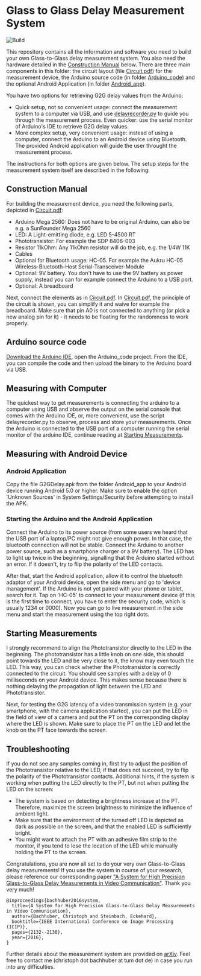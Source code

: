 # Glass to Glass Delay Measurement System

![Build](https://github.com/cbachhuber/G2GDelay/actions/workflows/build_arduino_code.yml/badge.svg)

This repository contains all the information and software you need to build your own Glass-to-Glass delay measurement system. You also need the hardware detailed in the [Construction Manual](https://github.com/cbachhuber/G2GDelay#construction-manual) below. There are three main components in this folder: the circuit layout (file [Circuit.pdf](https://github.com/cbachhuber/G2GDelay/blob/master/Circuit.pdf)) for the measurement device, the Arduino source code (in folder [Arduino_code](https://github.com/cbachhuber/G2GDelay/tree/master/Arduino_code)) and the optional Android Application (in folder [Android_app](https://github.com/cbachhuber/G2GDelay/tree/master/Android_App)). 

You have two options for retrieving G2G delay values from the Arduino:
- Quick setup, not so convenient usage: connect the measurement system to a computer via USB, and use [delayrecorder.py](https://github.com/cbachhuber/G2GDelay/blob/master/delayrecorder.py) to guide you through the measurement process. Even quicker: use the serial monitor of Arduino's IDE to retrieve G2G delay values.
- More complex setup, very convenient usage: instead of using a computer, connect the Arduino to an Android device using Bluetooth. The provided Android application will guide the user throught the measurement process.

The instructions for both options are given below. The setup steps for the measurement system itself are described in the following:

## Construction Manual

For building the measurement device, you need the following parts, depicted in [Circuit.pdf](https://github.com/cbachhuber/G2GDelay/blob/master/Circuit.pdf):

- Arduino Mega 2560: Does not have to be original Arduino, can also be e.g. a SunFounder Mega 2560
- LED: A Light-emitting diode, e.g. LED 5-4500 RT
- Phototransistor: For example the SDP 8406-003
- Resistor 11kOhm: Any 11kOhm resistor will do the job, e.g. the 1/4W 11K
- Cables
- Optional for Bluetooth usage: HC-05. For example the Aukru HC-05 Wireless-Bluetooth-Host Serial-Transceiver-Module
- Optional: 9V battery. You don't have to use the 9V battery as power supply, instead you can for example connect the Arduino to a USB port.
- Optional: A breadboard

Next, connect the elements as in [Circuit.pdf](https://github.com/cbachhuber/G2GDelay/blob/master/Circuit.pdf). In [Circuit.pdf](https://github.com/cbachhuber/G2GDelay/blob/master/Circuit.pdf), the principle of the circuit is shown, you can simplify it and waive for example the breadboard. Make sure that pin A0 is not connected to anything (or pick a new analog pin for it) - it needs to be floating for the randomness to work properly.

## Arduino source code

[Download the Arduino IDE](https://www.arduino.cc/en/Main/Software), open the Arduino_code project.
From the IDE, you can compile the code and then upload the binary to the Arduino board via USB.

## Measuring with Computer

The quickest way to get measurements is connecting the arduino to a computer using USB and observe the output on the serial console that comes with the Arduino IDE, or, more convenient, use the script delayrecorder.py to observe, process and store your measurements. Once the Arduino is connected to the USB port of a computer running the serial monitor of the arduino IDE, continue reading at [Starting Measurements](https://github.com/cbachhuber/G2GDelay#starting-measurements).

## Measuring with Android Device

### Android Application

Copy the file G2GDelay.apk from the folder Android_app to your Android device running Android 5.0 or higher. Make sure to enable the option 'Unknown Sources' in System Settings/Security before attempting to install the APK.

### Starting the Arduino and the Android Application

Connect the Arduino to its power source (from some users we heard that the USB port of a laptop/PC might not give enough power. In that case, the bluetooth connection will not be stable. Connect the Arduino to another power source, such as a smartphone charger or a 9V battery). The LED has to light up twice in the beginning, signalling that the Arduino started without an error. If it doesn't, try to flip the polarity of the LED contacts.

After that, start the Android application, allow it to control the bluetooth adaptor of your Android device, open the side menu and go to 'device management'. If the Arduino is not yet paired with your phone or tablet, search for it. Tap on 'HC-05' to connect to your measurement device (if this is the first time to connect, you have to enter the security code, which is usually 1234 or 0000). Now you can go to live measurement in the side menu and start the measurement using the top right dots.

## Starting Measurements

I strongly recommend to align the Phototransistor directly to the LED in the beginning. The phototransistor has a little knob on one side, this should point towards the LED and be very close to it, the know may even touch the LED. This way, you can check whether the Phototransistor is correctly connected to the circuit. You should see samples with a delay of 0 milliseconds on your Android device. This makes sense because there is nothing delaying the propagation of light between the LED and Phototransistor. 

Next, for testing the G2G latency of a video transmission system (e.g. your smartphone, with the camera application started), you can put the LED in the field of view of a camera and put the PT on the corresponding display where the LED is shown. Make sure to place the PT on the LED and let the knob on the PT face towards the screen. 

## Troubleshooting

If you do not see any samples coming in, first try to adjust the position of the Phototransistor relative to the LED, if that does not succeed, try to flip the polarity of the Phototransistor contacts. Additional hints, if the system is working when putting the LED directly to the PT, but not when putting the LED on the screen:

- The system is based on detecting a brightness increase at the PT. Therefore, maximize the screen brightness to minimize the influence of ambient light.
- Make sure that the environment of the turned off LED is depicted as dark as possible on the screen, and that the enabled LED is sufficiently bright.
- You might want to attach the PT with an adhesive film strip to the monitor, if you tend to lose the location of the LED while manually holding the PT to the screen.


Congratulations, you are now all set to do your very own Glass-to-Glass delay measurements! If you use the system in course of your research, please reference our corresponding paper ["A System for High Precision Glass-to-Glass Delay Measurements in Video Communication"](https://doi.org/10.1109/ICIP.2016.7532735). Thank you very much!

    @inproceedings{bachhuber2016system,
      title={A System for High Precision Glass-to-Glass Delay Measurements in Video Communication},
      author={Bachhuber, Christoph and Steinbach, Eckehard},
      booktitle={IEEE International Conference on Image Processing (ICIP)},
      pages={2132--2136},
      year={2016},
    }


Further details about the measurement system are provided on [arXiv](https://arxiv.org/abs/1510.01134v1). Feel free to contact me (christoph dot bachhuber at tum dot de) in case you run into any difficulties.
